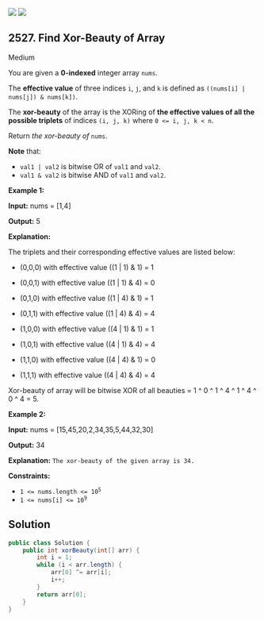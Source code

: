 [![](https://img.shields.io/github/stars/javadev/LeetCode-in-Java?label=Stars&style=flat-square)](https://github.com/javadev/LeetCode-in-Java)
[![](https://img.shields.io/github/forks/javadev/LeetCode-in-Java?label=Fork%20me%20on%20GitHub%20&style=flat-square)](https://github.com/javadev/LeetCode-in-Java/fork)

## 2527\. Find Xor-Beauty of Array

Medium

You are given a **0-indexed** integer array `nums`.

The **effective value** of three indices `i`, `j`, and `k` is defined as `((nums[i] | nums[j]) & nums[k])`.

The **xor-beauty** of the array is the XORing of **the effective values of all the possible triplets** of indices `(i, j, k)` where `0 <= i, j, k < n`.

Return _the xor-beauty of_ `nums`.

**Note** that:

*   `val1 | val2` is bitwise OR of `val1` and `val2`.
*   `val1 & val2` is bitwise AND of `val1` and `val2`.

**Example 1:**

**Input:** nums = [1,4]

**Output:** 5

**Explanation:** 

The triplets and their corresponding effective values are listed below:

- (0,0,0) with effective value ((1 \| 1) & 1) = 1 

- (0,0,1) with effective value ((1 \| 1) & 4) = 0 

- (0,1,0) with effective value ((1 \| 4) & 1) = 1 

- (0,1,1) with effective value ((1 \| 4) & 4) = 4 

- (1,0,0) with effective value ((4 \| 1) & 1) = 1 

- (1,0,1) with effective value ((4 \| 1) & 4) = 4 

- (1,1,0) with effective value ((4 \| 4) & 1) = 0 

- (1,1,1) with effective value ((4 \| 4) & 4) = 4 

Xor-beauty of array will be bitwise XOR of all beauties = 1 ^ 0 ^ 1 ^ 4 ^ 1 ^ 4 ^ 0 ^ 4 = 5.

**Example 2:**

**Input:** nums = [15,45,20,2,34,35,5,44,32,30]

**Output:** 34

**Explanation:** `The xor-beauty of the given array is 34.`

**Constraints:**

*   <code>1 <= nums.length <= 10<sup>5</sup></code>
*   <code>1 <= nums[i] <= 10<sup>9</sup></code>

## Solution

```java
public class Solution {
    public int xorBeauty(int[] arr) {
        int i = 1;
        while (i < arr.length) {
            arr[0] ^= arr[i];
            i++;
        }
        return arr[0];
    }
}
```